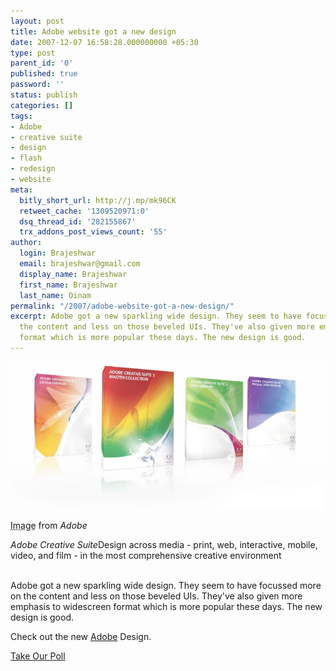 ```yaml
---
layout: post
title: Adobe website got a new design
date: 2007-12-07 16:58:28.000000000 +05:30
type: post
parent_id: '0'
published: true
password: ''
status: publish
categories: []
tags:
- Adobe
- creative suite
- design
- flash
- redesign
- website
meta:
  bitly_short_url: http://j.mp/mk96CK
  retweet_cache: '1309520971:0'
  dsq_thread_id: '282155867'
  trx_addons_post_views_count: '55'
author:
  login: Brajeshwar
  email: brajeshwar@gmail.com
  display_name: Brajeshwar
  first_name: Brajeshwar
  last_name: Oinam
permalink: "/2007/adobe-website-got-a-new-design/"
excerpt: Adobe got a new sparkling wide design. They seem to have focussed more on
  the content and less on those beveled UIs. They've also given more emphasis to widescreen
  format which is more popular these days. The new design is good.
---
```

<div class="figure"><img src="/static/2007/12/adobe-redesign.jpg" alt="Adobe got a new design" />
<p class="credit"><abbr class="type" title="Image">Image</abbr> from <cite>Adobe</cite></p>
<p class="caption"><em class="title">Adobe Creative Suite</em>Design across media - print, web, interactive, mobile, video, and film - in the most comprehensive creative environment</p>
</div>
<p><br />
Adobe got a new sparkling wide design. They seem to have focussed more on the content and less on those beveled UIs. They've also given more emphasis to widescreen format which is more popular these days. The new design is good.</p>
<p>Check out the new <a href="http://www.adobe.com/">Adobe</a> Design.</p>
<p><script type="text/javascript" language="javascript" src="http://s3.polldaddy.com/p/150302.js"></script></p>
<noscript><a href="http://www.polldaddy.com/p/150302/">Take Our Poll</a></noscript>
